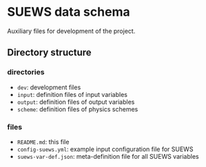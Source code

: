 # SUEWS data schema


Auxiliary files for development of the project.

## Directory structure

### directories

- `dev`: development files
- `input`: definition files of input variables
- `output`: definition files of output variables
- `scheme`: definition files of physics schemes

### files

- `README.md`: this file
- `config-suews.yml`: example input configuration file for SUEWS
- `suews-var-def.json`: meta-definition file for all SUEWS variables